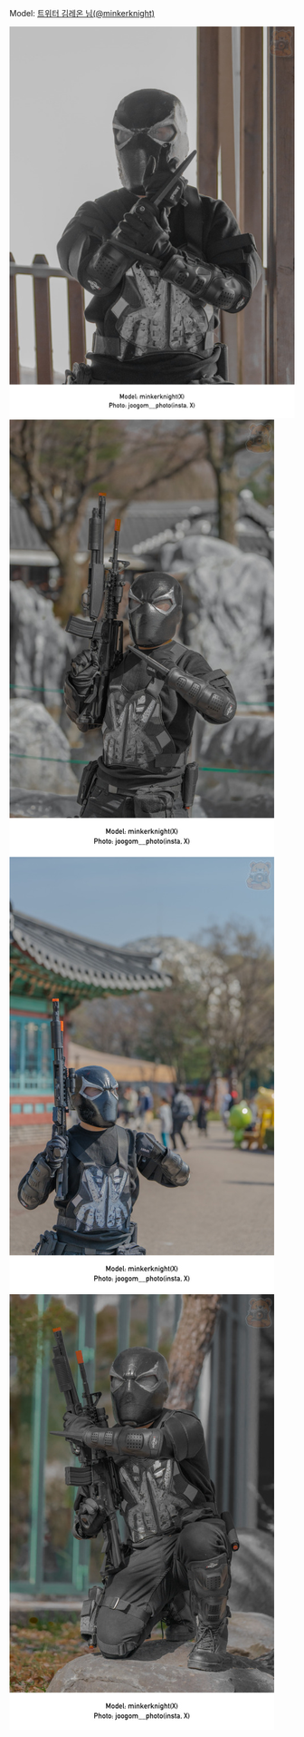 ﻿---
dddd: 2024.03.23 코페
nickname: 김레온
sns_type: x
sns_id: minkerknight
---

<a name="minkerknight"></a>
Model: <a href="https://x.com/minkerknight" target="_blank">트위터 김레온 님(@minkerknight)</a>

![DSC07442.jpg](/assets/img/2024/03-23/김레온/DSC07442.jpg)
![DSC07455.jpg](/assets/img/2024/03-23/김레온/DSC07455.jpg)
![DSC07458.jpg](/assets/img/2024/03-23/김레온/DSC07458.jpg)
![DSC07459.jpg](/assets/img/2024/03-23/김레온/DSC07459.jpg)
